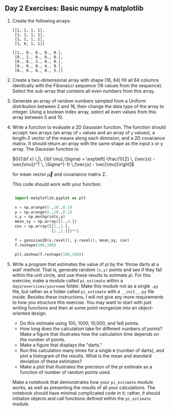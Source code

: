 Day 2 Exercises: Basic numpy & matplotlib
--------

1. Create the following arrays:

    ```
    [[1, 1, 1, 1],
     [1, 1, 1, 1],
     [1, 1, 1, 2],
     [1, 6, 1, 1]]

    [[1., 0., 0., 0., 0.],
     [0., 2., 0., 0., 0.],
     [0., 0., 3., 0., 0.],
     [0., 0., 0., 4., 0.],
     [0., 0., 0., 0., 5.]]
    ```

2. Create a two-dimensional array with shape (16, 64) fill all 64 columns
   identically with the Fibonacci sequence (16 values from the sequence). Select
   the sub-array that contains all even numbers from this array.

3. Generate an array of random numbers sampled from a Uniform distribution
   between 2 and 16, then change the data type of the array to integer. Using a
   boolean index array, select all even values from this array between 5 and 10.

4. Write a function to evaluate a 2D Gaussian function. The function should
   accept: two arrays (an array of `x` values and an array of `y` values), a
   length-2 vector of the means along each dimnsion, and a 2D covariance matrix.
   It should return an array with the same shape as the input x or y array. The
   Gaussian function is:

   $G({\bf x} \,|\, {\bf \mu},\Sigma) = \exp\left[-\frac{1}{2} \, (\vec{x} - \vec{\mu})^T \, \Sigma^{-1} \,(\vec{x} - \vec{\mu})\right]$

   for mean vector $\vec{\mu}$ and covariance matrix $\Sigma$.

   This code should work with your function:

   ```python

    import matplotlib.pyplot as plt

    x = np.arange(0.,10.,0.1)
    y = np.arange(0.,10.,0.1)
    x,y = np.meshgrid(x,y)
    mean_xy = np.array([5.,4.])
    cov = np.array([[1.,1.],
                    [1.,2.]])**2.

    f = gaussian2D(x.ravel(), y.ravel(), mean_xy, cov)
    f.reshape(100,100)

    plt.imshow(f.reshape(100,100))
    ```

5. Write a program that estimates the value of pi by the 'throw darts at a wall'
   method.  That is, generate random `(x,y)` points and see if they fall within
   the unit circle, and use these results to estimate pi.  For this exercise,
   make a module called `pi_estimate` within a `day2/exercises/yourname` folder.
   Make this module not as a single `.py` file, but rather as a folder called
   `pi_estimate` with a `__init__.py` file inside.  Besides these instructions,
   I will not give any more requirements to how you structure this exercise.
   You may want to start with just writing functions and then at some point
   reorganize into an object-oriented design.

	* Do this estimate using 100, 1000, 10,000, and 1e6 points.
    * How long does the calculation take for different numbers of points?  Make
      a figure that illustrates how the calculation time depends on the number
      of points.
	* Make a figure that displays the "darts."
    * Run this calculation many times for a single `N` (number of darts), and
      plot a histogram of the results.  What is the mean and standard deviation
      of these estimates?
    * Make a plot that illustrates the precision of the pi estimate as a
      function of number of random points used.

    Make a notebook that demonstrates how your `pi_estimate` module works, as
    well as presenting the results of all your calculations.  The notebook
    should have minimal complicated code in it; rather, it should initialize
    objects and call functions defined within the `pi_estimate` module.
